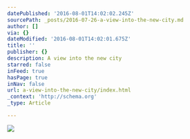 ```yaml
---
datePublished: '2016-08-01T14:02:02.245Z'
sourcePath: _posts/2016-07-26-a-view-into-the-new-city.md
author: []
via: {}
dateModified: '2016-08-01T14:02:01.675Z'
title: ''
publisher: {}
description: A view into the new city
starred: false
inFeed: true
hasPage: true
inNav: false
url: a-view-into-the-new-city/index.html
_context: 'http://schema.org'
_type: Article

---
```

![](https://the-grid-user-content.s3-us-west-2.amazonaws.com/71169a11-f5c1-4f19-b4a7-80fdc04f4c02.jpg)
